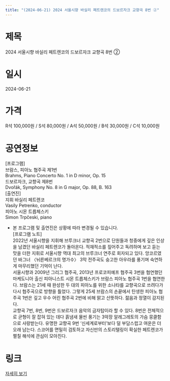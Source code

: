```yaml
---
title: "(2024-06-21) 2024 서울시향 바실리 페트렌코의 드보르자크 교향곡 8번 ②"
---
```


# 제목
2024 서울시향 바실리 페트렌코의 드보르자크 교향곡 8번 ②

# 일시
2024-06-21

# 가격
R석 100,000원 / S석 80,000원 / A석 50,000원 / B석 30,000원 / C석 10,000원

# 공연정보
[프로그램]  
브람스, 피아노 협주곡 제1번  
Brahms, Piano Concerto No. 1 in D minor, Op. 15  
드보르자크, 교향곡 제8번  
Dvořák, Symphony No. 8 in G major, Op. 88, B. 163  
[출연진]  
지휘 바실리 페트렌코  
Vasily Petrenko, conductor  
피아노 시몬 트릅체스키  
Simon Trpčeski, piano  
* 본 프로그램 및 출연진은 상황에 따라 변경될 수 있습니다.  
[프로그램 노트]  
2022년 서울시향을 지휘해 브루크너 교향곡 2번으로 단원들과 청중에게 깊은 인상을 남겼던 바실리 페트렌코가 돌아온다. 적재적소를 짚어주고 독려하며 보고 듣는 맛을 더한 지휘로 서울시향 역대 최고의 브루크너 연주로 회자되고 있다. 앙코르였던 바그너 〈뉘른베르크의 명가수〉 3막 전주곡도 숭고한 아우라를 풍기며 숙연하게 마무리했던 기억이 난다.  
서울시향과 2009년 그리그 협주곡, 2013년 프로코피예프 협주곡 3번을 협연했던 마케도니아 출신 피아니스트 시몬 트릅체스키가 브람스 피아노 협주곡 1번을 협연한다. 브람스는 21세 때 완성한 두 대의 피아노를 위한 소나타를 교향곡으로 쓰려다가 다시 협주곡으로 방향을 틀었다. 그렇게 25세 브람스의 손끝에서 탄생한 피아노 협주곡 1번은 깊고 우수 어린 협주곡 2번에 비해 맑고 산뜻하다. 젊음과 정열이 감지된다.  
교향곡 7번, 8번, 9번은 드보르자크 음악의 금자탑이라 할 수 있다. 8번은 전체적으로 균형이 잘 잡혀 있는 데다 흙냄새 물씬 풍기는 3악장 알레그레토의 가슴 뭉클함으로 사랑받는다. 유명한 교향곡 9번 ‘신세계로부터’보다 덜 부담스럽고 여운은 더 오래 남는다. 스코어를 면밀히 검토하고 자신만의 스토리텔링이 확실한 페트렌코가 펼칠 해석에 관심이 모아진다.

# 링크
[자세히 보기](https://www.sac.or.kr/site/main/show/show_view?SN=60770, "https://www.sac.or.kr/site/main/show/show_view?SN=60770")
